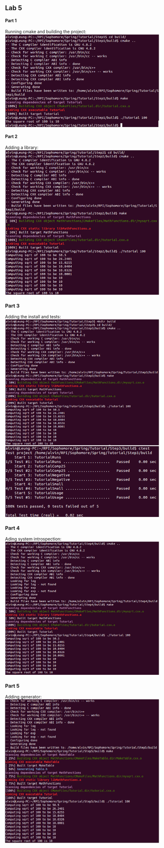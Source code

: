 ## Lab 5

#### Part 1
Running cmake and building the project:
![part1](part1.png)

#### Part 2
Adding a library:
![part2](part2.png)

### Part 3
Adding the install and tests:
![part3](part3.png)
![ctest](part3-1.png)

### Part 4
Ading system introspection:
![part4](part4.png)

### Part 5
Adding generator:
![part5](part5.png)